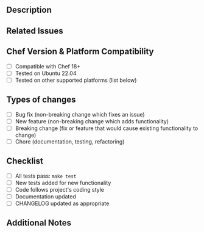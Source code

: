 ## Description
<!-- Briefly describe what this PR does and why it's needed -->

## Related Issues
<!-- Link related issues or feature requests here using # for GitHub issues -->

## Chef Version & Platform Compatibility
- [ ] Compatible with Chef 18+
- [ ] Tested on Ubuntu 22.04
- [ ] Tested on other supported platforms (list below)

## Types of changes
<!-- What types of changes does your code introduce? Put an `x` in all the boxes that apply: -->
- [ ] Bug fix (non-breaking change which fixes an issue)
- [ ] New feature (non-breaking change which adds functionality)
- [ ] Breaking change (fix or feature that would cause existing functionality to change)
- [ ] Chore (documentation, testing, refactoring)

## Checklist
<!-- Put an `x` in all the boxes that apply: -->
- [ ] All tests pass: `make test`
- [ ] New tests added for new functionality
- [ ] Code follows project's coding style
- [ ] Documentation updated
- [ ] CHANGELOG updated as appropriate

## Additional Notes
<!-- Any additional information that would be helpful for reviewers -->